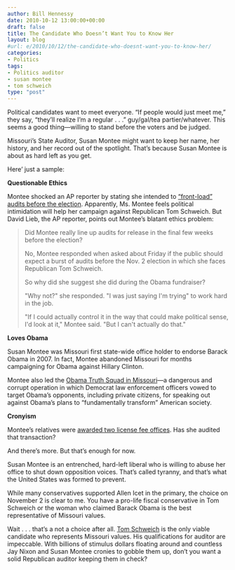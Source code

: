 ```yaml
---
author: Bill Hennessy
date: 2010-10-12 13:00:00+00:00
draft: false
title: The Candidate Who Doesn’t Want You to Know Her
layout: blog
#url: e/2010/10/12/the-candidate-who-doesnt-want-you-to-know-her/
categories:
- Politics
tags:
- Politics auditor
- susan montee
- tom schweich
type: "post"
---
```


Political candidates want to meet everyone. “If people would just meet me,” they say, “they’ll realize I’m a regular . . .” guy/gal/tea partier/whatever. This seems a good thing—willing to stand before the voters and be judged. 

 

Missouri’s State Auditor, Susan Montee might want to keep her name, her history, and her record out of the spotlight. That’s because Susan Montee is about as hard left as you get. 

 

Here’ just a sample:

 

**Questionable Ethics**

 

Montee shocked an AP reporter by stating she intended to [“front-load” audits before the election](https://www.columbiatribune.com/news/2010/sep/20/montee-denies-releasing-audits-for-political-gain/). Apparently, Ms. Montee feels political intimidation will help her campaign against Republican Tom Schweich. But David Lieb, the AP reporter, points out Montee’s blatant ethics problem:

 

>   
> 
> Did Montee really line up audits for release in the final few weeks before the election?
> 
>    
> 
> No, Montee responded when asked about Friday if the public should expect a burst of audits before the Nov. 2 election in which she faces Republican Tom Schweich.
> 
>    
> 
> So why did she suggest she did during the Obama fundraiser?
> 
>    
> 
> "Why not?" she responded. "I was just saying I'm trying" to work hard in the job.
> 
>    
> 
> "If I could actually control it in the way that could make political sense, I'd look at it," Montee said. "But I can't actually do that."
> 
> 

 

**Loves Obama**

 

Susan Montee was Missouri first state-wide office holder to endorse Barack Obama in 2007. In fact, Montee abandoned Missouri for months campaigning for Obama against Hillary Clinton. 

 

Montee also led the [Obama Truth Squad in Missouri](https://www.mogop.org/2010/03/1793/)—a dangerous and corrupt operation in which Democrat law enforcement officers vowed to target Obama’s opponents, including private citizens, for speaking out against Obama’s plans to “fundamentally transform” American society. 

 

**Cronyism**

 

Montee’s relatives were [awarded two license fee offices](https://www.mogop.org/2010/03/1793/). Has she audited that transaction?

 

And there’s more. But that’s enough for now. 

 

Susan Montee is an entrenched, hard-left liberal who is willing to abuse her office to shut down opposition voices. That’s called tyranny, and that’s what the United States was formed to prevent. 

 

While many conservatives supported Allen Icet in the primary, the choice on November 2 is clear to me. You have a pro-life fiscal conservative in Tom Schweich or the woman who claimed Barack Obama is the best representative of Missouri values.

 

Wait . . . that’s a not a choice after all. [Tom Schweich](https://www.tomschweich.com/) is the only viable candidate who represents Missouri values. His qualifications for auditor are impeccable. With billions of stimulus dollars floating around and countless Jay Nixon and Susan Montee cronies to gobble them up, don’t you want a solid Republican auditor keeping them in check? 
